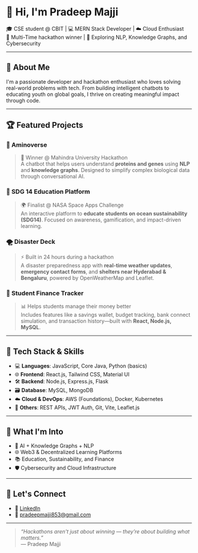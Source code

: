 # 👋 Hi, I'm Pradeep Majji

🎓 CSE student @ CBIT  | 💻 MERN Stack Developer | ☁️ Cloud Enthusiast  
🚀 Multi-Time hackathon winner | 🧠 Exploring NLP, Knowledge Graphs, and Cybersecurity

---

## 🚀 About Me

I'm a passionate developer and hackathon enthusiast who loves solving real-world problems with tech. From building intelligent chatbots to educating youth on global goals, I thrive on creating meaningful impact through code.

---

## 🏆 Featured Projects

### 🧬 Aminoverse
> 🥇 Winner @ Mahindra University Hackathon  
A chatbot that helps users understand **proteins and genes** using **NLP** and **knowledge graphs**. Designed to simplify complex biological data through conversational AI.

### 🌊 SDG 14 Education Platform
> 🌍 Finalist @ NASA Space Apps Challenge  
An interactive platform to **educate students on ocean sustainability (SDG14)**. Focused on awareness, gamification, and impact-driven learning.

### 🌪 Disaster Deck
> ⚡ Built in 24 hours during a hackathon  
A disaster preparedness app with **real-time weather updates**, **emergency contact forms**, and **shelters near Hyderabad & Bengaluru**, powered by OpenWeatherMap and Leaflet.

### 💸 Student Finance Tracker
> 📊 Helps students manage their money better  
Includes features like a savings wallet, budget tracking, bank connect simulation, and transaction history—built with **React, Node.js, MySQL**.

---

## 💼 Tech Stack & Skills

- 💻 **Languages**: JavaScript, Core Java, Python (basics)  
- 🌐 **Frontend**: React.js, Tailwind CSS, Material UI  
- 🛠 **Backend**: Node.js, Express.js, Flask  
- 🗃️ **Database**: MySQL, MongoDB  
- ☁️ **Cloud & DevOps**: AWS (Foundations), Docker, Kubernetes  
- 🔄 **Others**: REST APIs, JWT Auth, Git, Vite, Leaflet.js

---

## 🧠 What I'm Into

- 🤖 AI + Knowledge Graphs + NLP  
- 🌐 Web3 & Decentralized Learning Platforms  
- 📚 Education, Sustainability, and Finance  
- 🛡 Cybersecurity and Cloud Infrastructure

---

## 💬 Let's Connect

- 🔗 [LinkedIn](https://www.linkedin.com/in/pradeep-majji-44009a2b5/)
- 📧 pradeepmajji853@gmail.com


---

> _“Hackathons aren't just about winning — they’re about building what matters.”_  
> — Pradeep Majji



